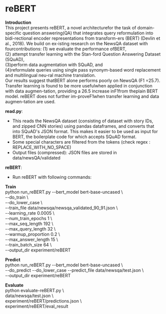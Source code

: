 # reBERT

**Introduction**  
This project presents reBERT, a novel architecturefor the task of domain-specific question answering(QA) that integrates query reformulation into bidi-rectional encoder representations from transform-ers (BERT) (Devlin et al., 2018). We build on ex-isting research on the NewsQA dataset with fourcontributions: 
(1) we evaluate the performance ofBERT,  
(2) attempt transfer learning with the Stan-ford  Question  Answering  Dataset  (SQuAD),  
(3)perform data augmentation with SQuAD, and  
(4)reformulate  queries  using  single  pass  synonym-based  word  replacement  and  multilingual  neu-ral machine translation.   
Our results suggest thatBERT alone performs poorly on NewsQA (F1 =25.7). Transfer learning is found to be more usefulwhen  applied  in  conjunction  with  data  augmen-tation,  providing a 26.5 increase inF1from theplain BERT model.  reBERT does not further im-proveF1when transfer learning and data augmen-tation are used.

**read.py**:  
  - This reads the NewsQA dataset (consisting of dataset with story IDs, and zipped CNN stories)
  using pandas dataframes, and converts that into SQuAD's JSON format. This makes it easier to be 
  used as input for BERT, the boilerplate code for which accepts SQuAD format.
  - Some special characters are filtered from the tokens (check regex : REPLACE_WITH_NO_SPACE)
  - Output files (compressed): JSON files are stored in data/newsQA/validated

**reBERT**:  
  - Run reBERT with following commands:  
  
  ****Train****  
    python run_reBERT.py --bert_model bert-base-uncased \  
    --do_train \  
    --do_lower_case \  
    --train_file data/newsqa/newsqa_validated_90_91.json \  
    --learning_rate 0.0005 \  
    --num_train_epochs 1 \  
    --max_seq_length 192 \  
    --max_query_length 32 \  
    --warmup_proportion 0.2 \  
    --max_answer_length 15 \  
    --train_batch_size 64 \  
    --output_dir experiment/reBERT  
  
  ****Predict****  
     python run_reBERT.py --bert_model bert-base-uncased \  
     --do_predict --do_lower_case --predict_file data/newsqa/test.json \  
     --output_dir experiment/reBERT  

   ****Evaluate****  
    python evaluate-reBERT.py \  
    data/newsqa/test.json \  
    experiment/reBERT/predictions.json \  
    experiment/reBERT/eval_result  

